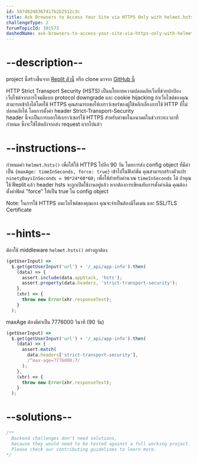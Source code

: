 ```yaml
---
id: 587d8248367417b2b2512c3c
title: Ask Browsers to Access Your Site via HTTPS Only with helmet.hsts()
challengeType: 2
forumTopicId: 301573
dashedName: ask-browsers-to-access-your-site-via-https-only-with-helmet-hsts
---
```


# --description--

project นี้สร้างขึ้นจาก [Replit ตัวนี้](https://replit.com/github/freeCodeCamp/boilerplate-infosec) หรือ clone มาจาก [GitHub นี้](https://github.com/freeCodeCamp/boilerplate-infosec/)

HTTP Strict Transport Security (HSTS) เป็นนโยบายความปลอดภัยเว็บที่ช่วยปกป้องเว็บไซต์จากการโจมตีแบบ protocol downgrade และ cookie hijacking 
ถ้าเว็บไซต์ของคุณสามารถเข้าถึงได้โดยใช้ HTTPS คุณสามารถขอให้เบราว์เซอร์ของผู้ใช้หลีกเลี่ยงการใช้ HTTP ที่ไม่ปลอดภัยได้
โดยการตั้งค่า header Strict-Transport-Security  
header นี้จะเป็นการบอกให้เบราว์เซอร์ใช้ HTTPS สำหรับคำขอในอนาคตในช่วงระยะเวลาที่กำหนด 
ซึ่งจะใช้ได้หลังจากส่ง request แรกไปแล้ว

# --instructions--

กำหนดค่า `helmet.hsts()` เพื่อให้ใช้ HTTPS ไปอีก 90 วัน 
โดยการส่ง config object ที่มีค่าเป็น `{maxAge: timeInSeconds, force: true}` เข้าไปในฟังก์ชัน
คุณสามารถสร้างตัวแปร `ninetyDaysInSeconds = 90*24*60*60;` เพื่อใช้สำหรับคำนวณ `timeInSeconds` ได้ 
ถ้าคุณใช้ Replit แล้ว header hsts จะถูกเปิดใช้งานอยู่แล้ว หากต้องการเขียนทับการตั้งค่าเดิม คุณต้องตั้งค่าฟิลด์ "force" ให้เป็น true ใน config object 


Note: ในการใช้ HTTPS บนเว็บไซต์ของคุณเอง คุณจะจำเป็นต้องมีโดเมน และ SSL/TLS Certificate

# --hints--

ต้องใช้ middleware `helmet.hsts()` อย่างถูกต้อง

```js
(getUserInput) =>
  $.get(getUserInput('url') + '/_api/app-info').then(
    (data) => {
      assert.include(data.appStack, 'hsts');
      assert.property(data.headers, 'strict-transport-security');
    },
    (xhr) => {
      throw new Error(xhr.responseText);
    }
  );
```

maxAge ต้องมีค่าเป็น 7776000 วินาที (90 วัน)

```js
(getUserInput) =>
  $.get(getUserInput('url') + '/_api/app-info').then(
    (data) => {
      assert.match(
        data.headers['strict-transport-security'],
        /^max-age=7776000;?/
      );
    },
    (xhr) => {
      throw new Error(xhr.responseText);
    }
  );
```

# --solutions--

```js
/**
  Backend challenges don't need solutions, 
  because they would need to be tested against a full working project. 
  Please check our contributing guidelines to learn more.
*/
```
